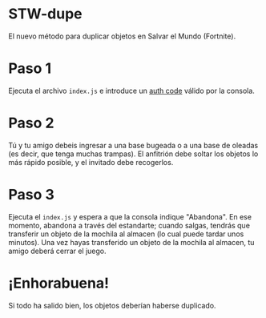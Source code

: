 # STW-dupe
El nuevo método para duplicar objetos en Salvar el Mundo (Fortnite).

# Paso 1
Ejecuta el archivo `index.js` e introduce un [auth code](https://github.com/MixV2/EpicResearch/blob/master/docs/auth/grant_types/authorization_code.md) válido por la consola.

# Paso 2
Tú y tu amigo debeis ingresar a una base bugeada o a una base de oleadas (es decir, que tenga muchas trampas).
El anfitrión debe soltar los objetos lo más rápido posible, y el invitado debe recogerlos.

# Paso 3
Ejecuta el `index.js` y espera a que la consola indique "Abandona".
En ese momento, abandona a través del estandarte; cuando salgas, tendrás que transferir un objeto de la mochila al almacen (lo cual puede tardar unos minutos).
Una vez hayas transferido un objeto de la mochila al almacen, tu amigo deberá cerrar el juego.

# ¡Enhorabuena!
Si todo ha salido bien, los objetos deberían haberse duplicado.